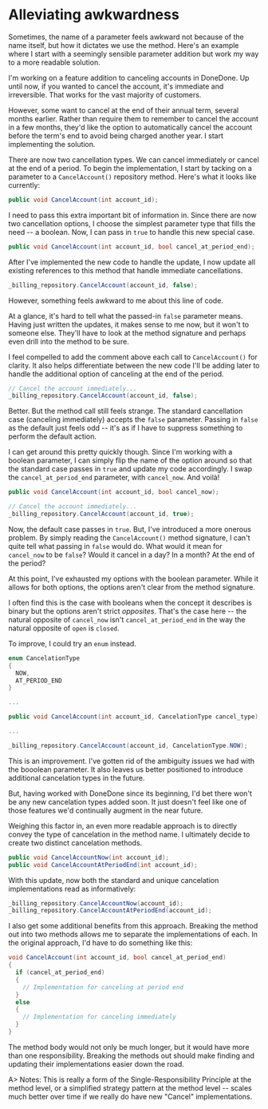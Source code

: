 # Alleviating awkwardness

Sometimes, the name of a parameter feels awkward not because of the name itself, but how it dictates we use the method. Here's an example where I start with a seemingly sensible parameter addition but work my way to a more readable solution.

I'm working on a feature addition to canceling accounts in DoneDone. Up until now, if you wanted to cancel the account, it's immediate and irreversible. That works for the vast majority of customers.

However, some want to cancel at the end of their annual term, several months earlier. Rather than require them to remember to cancel the account in a few months, they'd like the option to automatically cancel the account before the term's end to avoid being charged another year. I start implementing the solution.

There are now two cancellation types. We can cancel immediately or cancel at the end of a period. To begin the implementation, I start by tacking on a parameter to a `CancelAccount()` repository method. Here's what it looks like currently:

```C#
public void CancelAccount(int account_id);
```

I need to pass this extra important bit of information in. Since there are now two cancellation options, I choose the simplest parameter type that fills the need -- a boolean. Now, I can pass in `true` to handle this new special case.

```C#
public void CancelAccount(int account_id, bool cancel_at_period_end);
```

After I've implemented the new code to handle the update, I now update all existing references to this method that handle immediate cancellations. 

```C#
_billing_repository.CancelAccount(account_id, false);
```

However, something feels awkward to me about this line of code.

At a glance, it's hard to tell what the passed-in `false` parameter means. Having just written the updates, it makes sense to me now, but it won't to someone else. They'll have to look at the method signature and perhaps even drill into the method to be sure. 

I feel compelled to add the comment above each call to `CancelAccount()` for clarity.  It also helps differentiate between the new code I'll be adding later to handle the additional option of canceling at the end of the period.

```C#
// Cancel the account immediately...
_billing_repository.CancelAccount(account_id, false);
```

Better. But the method call still feels strange. The standard cancellation case (canceling immediately) accepts the `false` parameter. Passing in `false` as the default just feels odd -- it's as if I have to suppress something to perform the default action.

I can get around this pretty quickly though. Since I'm working with a boolean parameter, I can simply flip the name of the option around so that the standard case passes in `true` and update my code accordingly. I swap the `cancel_at_period_end` parameter, with `cancel_now`. And voilà!

```C#
public void CancelAccount(int account_id, bool cancel_now);
```

```C#
// Cancel the account immediately...
_billing_repository.CancelAccount(account_id, true);
```

Now, the default case passes in `true`. But, I've introduced a more onerous problem. By simply reading the `CancelAccount()` method signature, I can't quite tell what passing in `false` would do. What would it mean for `cancel_now` to be `false`? Would it cancel in a day? In a month? At the end of the period? 

At this point, I've exhausted my options with the boolean parameter. While it allows for both options, the options aren't clear from the method signature.

I often find this is the case with booleans when the concept it describes is binary but the options aren't strict _opposites_. That's the case here -- the natural opposite of `cancel_now` isn't `cancel_at_period_end` in the way the natural opposite of `open` is `closed`.

To improve, I could try an `enum` instead.

```C#
enum CancelationType 
{
  NOW,
  AT_PERIOD_END
}

...

public void CancelAccount(int account_id, CancelationType cancel_type);

...

_billing_repository.CancelAccount(account_id, CancelationType.NOW);

```

This is an improvement. I've gotten rid of the ambiguity issues we had with the booolean parameter. It also leaves us better positioned to introduce additional cancelation types in the future.

But, having worked with DoneDone since its beginning, I'd bet there won't be any new cancelation types added soon. It just doesn't feel like one of those features we'd continually augment in the near future. 

Weighing this factor in, an even more readable approach is to directly convey the type of cancelation in the method name. I ultimately decide to create two distinct cancelation methods.

```C#
public void CancelAccountNow(int account_id);
public void CancelAccountAtPeriodEnd(int account_id);
```

With this update, now both the standard and unique cancelation implementations read as informatively:

```C#
_billing_repository.CancelAccountNow(account_id);
_billing_repository.CancelAccountAtPeriodEnd(account_id);
```

I also get some additional benefits from this approach. Breaking the method out into two methods allows me to separate the implementations of each. In the original approach, I'd have to do something like this:

```C#
void CancelAccount(int account_id, bool cancel_at_period_end)
{
  if (cancel_at_period_end)
  {
    // Implementation for canceling at period end
  }
  else
  {
    // Implementation for canceling immediately
  }
}
```

The method body would not only be much longer, but it would have more than one responsibility. Breaking the methods out should make finding and updating their implementations easier down the road.

A> Notes: This is really a form of the Single-Responsibility Principle at the method level, or a simplified strategy pattern at the method level -- scales much better over time if we really do have new "Cancel" implementations.
